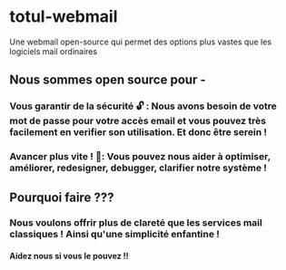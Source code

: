 # totul-webmail
Une webmail open-source qui permet des options plus vastes que les logiciels mail ordinaires
## Nous sommes open source pour -
### Vous garantir de la sécurité 🔓 : Nous avons besoin de votre mot de passe pour votre accès email et vous pouvez très facilement en verifier son utilisation. Et donc être serein !
### Avancer plus vite ! 🐰: Vous pouvez nous aider à optimiser, améliorer, redesigner, debugger, clarifier notre système !
## Pourquoi faire ???
### Nous voulons offrir plus de clareté que les services mail classiques ! Ainsi qu'une simplicité enfantine !
#### Aidez nous si vous le pouvez !!
